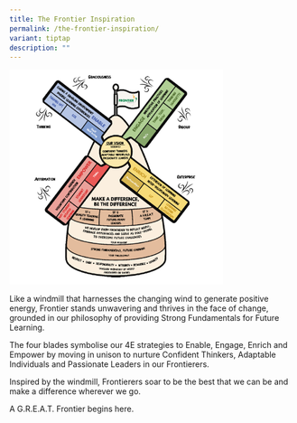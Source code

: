```yaml
---
title: The Frontier Inspiration
permalink: /the-frontier-inspiration/
variant: tiptap
description: ""
---
```

<p></p>
<p></p>
<div class="isomer-image-wrapper">
<img style="width: 75%;" height="auto" width="100%" alt="" src="/images/Frontier_Inspiration_Windmill.png">
</div>
<p>Like a windmill that harnesses the changing wind to generate positive
energy, Frontier stands unwavering and thrives in the face of change, grounded
in our philosophy of providing Strong Fundamentals for Future Learning.</p>
<p>The four blades symbolise our 4E strategies to Enable, Engage, Enrich
and Empower by moving in unison to nurture Confident Thinkers, Adaptable
Individuals and Passionate Leaders in our Frontierers.</p>
<p>Inspired by the windmill, Frontierers soar to be the best that we can
be and make a difference wherever we go.</p>
<p>A G.R.E.A.T. Frontier begins here.</p>